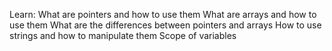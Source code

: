 Learn:
What are pointers and how to use them
What are arrays and how to use them
What are the differences between pointers and arrays
How to use strings and how to manipulate them
Scope of variables
